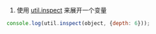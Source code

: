 1. 使用 [util.inspect](https://nodejs.org/api/util.html#util_util_inspect_object_options) 来展开一个变量

```javascript
console.log(util.inspect(object, {depth: 6}));
```
